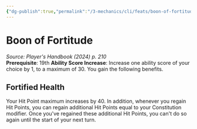 ```yaml
---
{"dg-publish":true,"permalink":"/3-mechanics/cli/feats/boon-of-fortitude-xphb/","tags":["ttrpg-cli/compendium/src/5e/xphb","ttrpg-cli/feat"],"noteIcon":""}
---
```


# Boon of Fortitude
*Source: Player's Handbook (2024) p. 210*  
**Prerequisite**: 19th
**Ability Score Increase**: Increase one ability score of your choice by 1, to a maximum of 30.
You gain the following benefits.

## Fortified Health

Your Hit Point maximum increases by 40. In addition, whenever you regain Hit Points, you can regain additional Hit Points equal to your Constitution modifier. Once you've regained these additional Hit Points, you can't do so again until the start of your next turn.